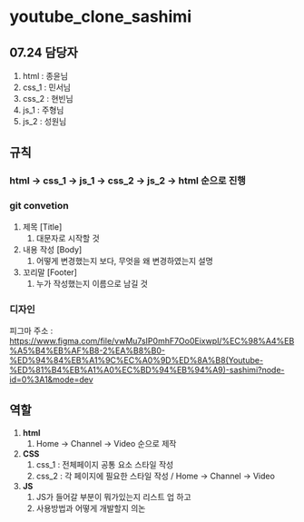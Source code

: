 # youtube_clone_sashimi
## 07.24 담당자
1. html : 종윤님
2. css_1 : 민서님
3. css_2 : 현빈님
4. js_1 : 주형님
5. js_2 : 성원님


## 규칙
### **html -> css_1 -> js_1 -> css_2 -> js_2 -> html** 순으로 진행
### git convetion
1. 제목 [Title]
   1. 대문자로 시작할 것
2. 내용 작성 [Body]
   1. 어떻게 변경했는지 보다, 무엇을 왜 변경하였는지 설명
3. 꼬리말 [Footer]
   1. 누가 작성했는지 이름으로 남길 것
   
### 디자인
피그마 주소 : https://www.figma.com/file/vwMu7sIP0mhF7Oo0EixwpI/%EC%98%A4%EB%A5%B4%EB%AF%B8-2%EA%B8%B0-%ED%94%84%EB%A1%9C%EC%A0%9D%ED%8A%B8(Youtube-%ED%81%B4%EB%A1%A0%EC%BD%94%EB%94%A9)-sashimi?node-id=0%3A1&mode=dev

## 역할
1. **html**
   1. Home -> Channel -> Video 순으로 제작
2. **CSS**
   1. css_1 : 전체페이지 공통 요소 스타일 작성
   2. css_2 : 각 페이지에 필요한 스타일 작성 / Home -> Channel -> Video
3. **JS**
   1. JS가 들어갈 부분이 뭐가있는지 리스트 업 하고
   2. 사용방법과 어떻게 개발할지 의논
